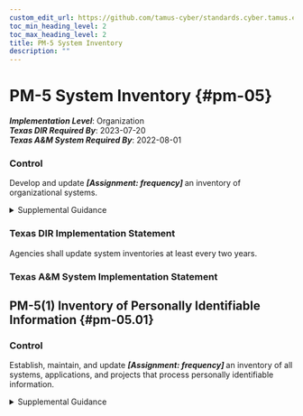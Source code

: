 ```yaml
---
custom_edit_url: https://github.com/tamus-cyber/standards.cyber.tamus.edu/tree/main/static/content/tamus.edu/TAMUS_profile.xml
toc_min_heading_level: 2
toc_max_heading_level: 2
title: PM-5 System Inventory
description: ""
---
```


# PM-5 System Inventory {#pm-05}

_**Implementation Level**_: Organization\
_**Texas DIR Required By**_: 2023-07-20\
_**Texas A&M System Required By**_: 2022-08-01

### Control

Develop and update <strong>                  <em>[Assignment: frequency]</em>               </strong> an inventory of organizational systems.

<details>
  <summary>Supplemental Guidance</summary>

               <a xmlns="http://csrc.nist.gov/ns/oscal/1.0" href="#27847491-5ce1-4f6a-a1e4-9e483782f0ef">OMB A-130</a> provides guidance on developing systems inventories and associated reporting requirements. System inventory refers to an organization-wide inventory of systems, not system components as described in <a xmlns="http://csrc.nist.gov/ns/oscal/1.0" href="#cm-8">CM-8</a>.

</details>

### Texas DIR Implementation Statement

Agencies shall update system inventories at least every two years.

### Texas A&M System Implementation Statement

## PM-5(1) Inventory of Personally Identifiable Information {#pm-05.01}

### Control

Establish, maintain, and update <strong>                     <em>[Assignment: frequency]</em>                  </strong> an inventory of all systems, applications, and projects that process personally identifiable information.

<details>
  <summary>Supplemental Guidance</summary>

An inventory of systems, applications, and projects that process personally identifiable information supports the mapping of data actions, providing individuals with privacy notices, maintaining accurate personally identifiable information, and limiting the processing of personally identifiable information when such information is not needed for operational purposes. Organizations may use this inventory to ensure that systems only process the personally identifiable information for authorized purposes and that this processing is still relevant and necessary for the purpose specified therein.

</details>


